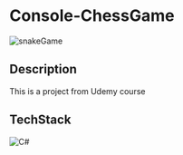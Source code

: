 
# Console-ChessGame

![snakeGame](https://github.com/user-attachments/assets/f4d4411a-79cc-49fc-9635-3d855b2866e6)

## Description

This is a project from Udemy course 



## TechStack

![C#](https://skillicons.dev/icons?i=cs)




